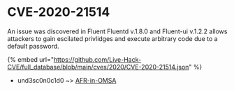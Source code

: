 # CVE-2020-21514

An issue was discovered in Fluent Fluentd v.1.8.0 and Fluent-ui v.1.2.2 allows attackers to gain escilated privlidges and execute arbitrary code due to a default password.

{% embed url="https://github.com/Live-Hack-CVE/full_database/blob/main/cves/2020/CVE-2020-21514.json" %}


* und3sc0n0c1d0 ~> [AFR-in-OMSA](https://www.alice-snow.ru/2020/database/cve-2020-21514/afr-in-omsa-und3sc0n0c1d0)